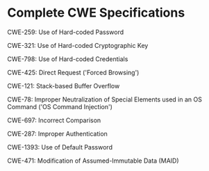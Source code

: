 

# Complete CWE Specifications

CWE-259: Use of Hard-coded Password

CWE-321: Use of Hard-coded Cryptographic Key

CWE-798: Use of Hard-coded Credentials

CWE-425: Direct Request ('Forced Browsing')

CWE-121: Stack-based Buffer Overflow

CWE-78: Improper Neutralization of Special Elements used in an OS Command ('OS Command Injection')

CWE-697: Incorrect Comparison

CWE-287: Improper Authentication

CWE-1393: Use of Default Password

CWE-471: Modification of Assumed-Immutable Data (MAID)